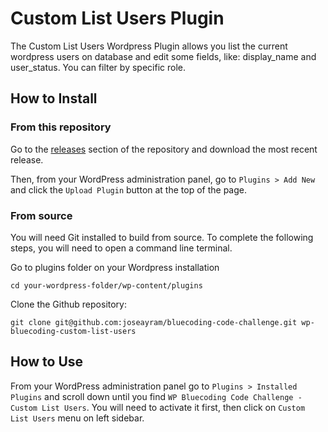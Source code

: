 # Custom List Users Plugin

The Custom List Users Wordpress Plugin allows you list the current wordpress users on database and edit some fields, like: display_name and user_status. You can filter by specific role.

## How to Install

### From this repository

Go to the [releases](https://github.com/joseayram/bluecoding-code-challenge/releases) section of the repository and download the most recent release.

Then, from your WordPress administration panel, go to `Plugins > Add New` and click the `Upload Plugin` button at the top of the page.

### From source

You will need Git installed to build from source. To complete the following steps, you will need to open a command line terminal.

Go to plugins folder on your Wordpress installation

`cd your-wordpress-folder/wp-content/plugins`

Clone the Github repository:

`git clone git@github.com:joseayram/bluecoding-code-challenge.git wp-bluecoding-custom-list-users`

## How to Use

From your WordPress administration panel go to `Plugins > Installed Plugins` and scroll down until you find `WP Bluecoding Code Challenge - Custom List Users`. You will need to activate it first, then click on `Custom List Users` menu on left sidebar.